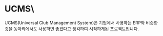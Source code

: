 # UCMS\
UCMS(Universal Club Management System)은 기업에서 사용하는 ERP와 비슷한 것을
동아리에서도 사용하면 좋겠다고 생각하여 시작하게된 프로젝트입니다.
